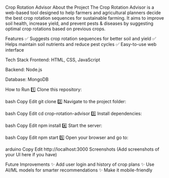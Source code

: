 Crop Rotation Advisor
About the Project
The Crop Rotation Advisor is a web-based tool designed to help farmers and agricultural planners decide the best crop rotation sequences for sustainable farming.
It aims to improve soil health, increase yield, and prevent pests & diseases by suggesting optimal crop rotations based on previous crops.

Features
✅ Suggests crop rotation sequences for better soil and yield
✅ Helps maintain soil nutrients and reduce pest cycles
✅ Easy-to-use web interface

Tech Stack
Frontend: HTML, CSS, JavaScript

Backend: Node.js

Database: MongoDB

How to Run
1️⃣ Clone this repository:

bash
Copy
Edit
git clone <your-repo-link>
2️⃣ Navigate to the project folder:

bash
Copy
Edit
cd crop-rotation-advisor
3️⃣ Install dependencies:

bash
Copy
Edit
npm install
4️⃣ Start the server:

bash
Copy
Edit
npm start
5️⃣ Open your browser and go to:

arduino
Copy
Edit
http://localhost:3000
Screenshots
(Add screenshots of your UI here if you have)

Future Improvements
✨ Add user login and history of crop plans
✨ Use AI/ML models for smarter recommendations
✨ Make it mobile-friendly

